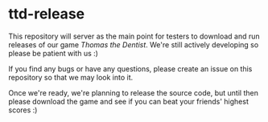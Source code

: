 # ttd-release 
This repository will server as the main point for testers to download and
run releases of our game *Thomas the Dentist*. We're still actively developing
so please be patient with us :)

If you find any bugs or have any questions, please create an issue on this
repository so that we may look into it.

Once we're ready, we're planning to release the source code, but until then
please download the game and see if you can beat your friends' highest scores :)
